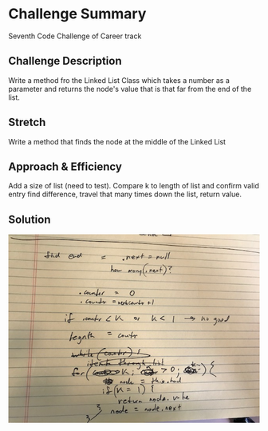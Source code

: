 # Challenge Summary
Seventh Code Challenge of Career track

## Challenge Description
Write a method fro the Linked List Class which takes a number as a parameter and returns the node's value that is that far from the end of the list. 

## Stretch
Write a method that finds the node at the middle of the Linked List

## Approach & Efficiency
Add a size of list (need to test).
Compare k to length of list and confirm valid entry
find difference, travel that many times down the list, return value.


## Solution
![LL-Kth-From-End Whiteboard](IMG_5273.jpg)